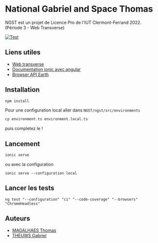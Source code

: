 # National Gabriel and Space Thomas

NGST est un projet de Licence Pro de l'IUT Clermont-Ferrand 2022. (Période 3 - Web Transverse)

[![Test](https://github.com/thomasMagalhaes30/NGST/actions/workflows/test.yml/badge.svg?branch=dev)](https://github.com/thomasMagalhaes30/NGST/actions/workflows/test.yml)

## Liens utiles

- [Web transverse](https://mavincent7.github.io/)
- [Documentation ionic avec angular](https://ionicframework.com/docs/angular/your-first-app)
- [Browser API Earth](https://api.nasa.gov/#earth)

## Installation
```bash
npm install
```

Pour une configuration local
aller dans `NGST/ngst/src/environments`
```bash
cp environment.ts environment.local.ts
```
puis completez le !

## Lancement
```bash
ionic serve
```
ou avec la configuration
```
ionic serve --configuration local
```

## Lancer les tests
```
ng test "--configuration" "ci" "--code-coverage" "--browsers" "ChromeHeadless"
```

## Auteurs
- [MAGALHAES Thomas](https://github.com/thomasMagalhaes30)
- [THEUWS Gabriel](https://github.com/Amiralgaby)
